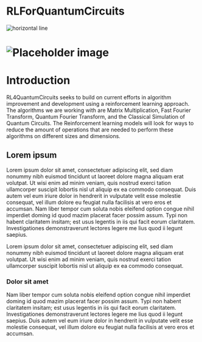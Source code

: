 # RLForQuantumCircuits

![](https://lh7-us.googleusercontent.com/qfJzAYSCIuUGMxtlAKVSAKfaqgDzpH8-goHFCgoXWZnrqlVYYgqXnaekD_qXJSLttAimBAY1zKTicMLB4gapp9C46-ztGEeQAeHJ-zoXSOP08hiboGqCFy_6dBLbEg1hO0KXSpP8J81KWPqbQ5xOkoQ "horizontal line")

# ![](https://lh7-us.googleusercontent.com/EyRcmLG_cu_auB-H3FCbS8da7muRwclpoMilzYBOMfDF0IFQrHEJZ3IHVGFViP79IbDLcD9ql60Hb1SIvZGz-ApKbtyGCyGnXjGy0E8ZhO6Y_jpT1-CaQAubkY3bjmdsm7WvFpPu2uBic07Dq2iOygM "Placeholder image")

# Introduction

RL4QuantumCircuits seeks to build on current efforts in algorithm improvement and development using a reinforcement learning approach. The algorithms we are working with are Matrix Multiplication, Fast Fourier Transform, Quantum Fourier Transform, and the Classical Simulation of Quantum Circuits. The Reinforcement learning models will look for ways to reduce the amount of operations that are needed to perform these algorithms on different sizes and dimensions.

## Lorem ipsum

Lorem ipsum dolor sit amet, consectetuer adipiscing elit, sed diam nonummy nibh euismod tincidunt ut laoreet dolore magna aliquam erat volutpat. Ut wisi enim ad minim veniam, quis nostrud exerci tation ullamcorper suscipit lobortis nisl ut aliquip ex ea commodo consequat. Duis autem vel eum iriure dolor in hendrerit in vulputate velit esse molestie consequat, vel illum dolore eu feugiat nulla facilisis at vero eros et accumsan. Nam liber tempor cum soluta nobis eleifend option congue nihil imperdiet doming id quod mazim placerat facer possim assum. Typi non habent claritatem insitam; est usus legentis in iis qui facit eorum claritatem. Investigationes demonstraverunt lectores legere me lius quod ii legunt saepius.

Lorem ipsum dolor sit amet, consectetuer adipiscing elit, sed diam nonummy nibh euismod tincidunt ut laoreet dolore magna aliquam erat volutpat. Ut wisi enim ad minim veniam, quis nostrud exerci tation ullamcorper suscipit lobortis nisl ut aliquip ex ea commodo consequat.

### Dolor sit amet

Nam liber tempor cum soluta nobis eleifend option congue nihil imperdiet doming id quod mazim placerat facer possim assum. Typi non habent claritatem insitam; est usus legentis in iis qui facit eorum claritatem. Investigationes demonstraverunt lectores legere me lius quod ii legunt saepius. Duis autem vel eum iriure dolor in hendrerit in vulputate velit esse molestie consequat, vel illum dolore eu feugiat nulla facilisis at vero eros et accumsan.


